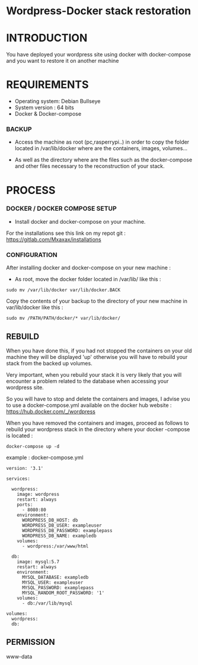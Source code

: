 # Wordpress-Docker stack restoration

# INTRODUCTION
You have deployed your wordpress site using docker with docker-compose and you want to restore it on another machine
# REQUIREMENTS
- Operating system: Debian Bullseye
- System version : 64 bits
- Docker & Docker-compose
### BACKUP
- Access the machine as root (pc,rasperrypi..) in order to copy the folder located in /var/lib/docker where are the containers, images, volumes... 

- As well as the directory where are the files such as the docker-compose and other files necessary to the reconstruction of your stack.
# PROCESS
### DOCKER / DOCKER COMPOSE SETUP
- Install docker and docker-compose on your machine. 

For the installations see this link on my repot git : https://gitlab.com/Mxaxax/installations
### CONFIGURATION
After installing docker and docker-compose on your new machine :

- As root, move the docker folder located in /var/lib/ like this :
```
sudo mv /var/lib/docker var/lib/docker.BACK
```
Copy the contents of your backup to the directory of your new machine in var/lib/docker like this :
```
sudo mv /PATH/PATH/docker/* var/lib/docker/
```
## REBUILD
When you have done this, if you had not stopped the containers on your old machine they will be displayed 'up' otherwise you will have to rebuild your stack from the backed up volumes.

Very important, when you rebuild your stack it is very likely that you will encounter a problem related to the database when accessing your wordpress site. 

So you will have to stop and delete the containers and images, I advise you to use a docker-compose.yml available on the docker hub website : https://hub.docker.com/_/wordpress

When you have removed the containers and images, proceed as follows to rebuild your wordpress stack in the directory where your docker -compose is located :
```
docker-compose up -d
```

example : docker-compose.yml
```
version: '3.1'

services:

  wordpress:
    image: wordpress
    restart: always
    ports:
      - 8080:80
    environment:
      WORDPRESS_DB_HOST: db
      WORDPRESS_DB_USER: exampleuser
      WORDPRESS_DB_PASSWORD: examplepass
      WORDPRESS_DB_NAME: exampledb
    volumes:
      - wordpress:/var/www/html

  db:
    image: mysql:5.7
    restart: always
    environment:
      MYSQL_DATABASE: exampledb
      MYSQL_USER: exampleuser
      MYSQL_PASSWORD: examplepass
      MYSQL_RANDOM_ROOT_PASSWORD: '1'
    volumes:
      - db:/var/lib/mysql

volumes:
  wordpress:
  db:
```
## PERMISSION
www-data

